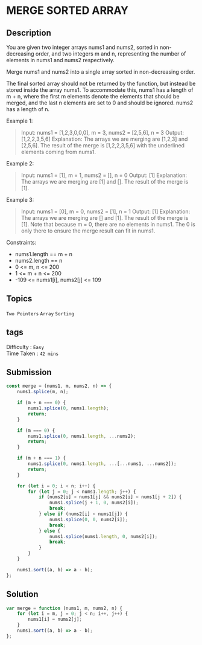 # MERGE SORTED ARRAY

## Description

You are given two integer arrays nums1 and nums2, sorted in non-decreasing order, and two integers m and n, representing the number of elements in nums1 and nums2 respectively.

Merge nums1 and nums2 into a single array sorted in non-decreasing order.

The final sorted array should not be returned by the function, but instead be stored inside the array nums1. To accommodate this, nums1 has a length of m + n, where the first m elements denote the elements that should be merged, and the last n elements are set to 0 and should be ignored. nums2 has a length of n.

Example 1:

> Input: nums1 = [1,2,3,0,0,0], m = 3, nums2 = [2,5,6], n = 3
> Output: [1,2,2,3,5,6]
> Explanation: The arrays we are merging are [1,2,3] and [2,5,6].
> The result of the merge is [1,2,2,3,5,6] with the underlined elements coming from nums1.

Example 2:

> Input: nums1 = [1], m = 1, nums2 = [], n = 0
> Output: [1]
> Explanation: The arrays we are merging are [1] and [].
> The result of the merge is [1].

Example 3:

> Input: nums1 = [0], m = 0, nums2 = [1], n = 1
> Output: [1]
> Explanation: The arrays we are merging are [] and [1].
> The result of the merge is [1].
> Note that because m = 0, there are no elements in nums1. The 0 is only there to ensure the merge result can fit in nums1.

Constraints:

-   nums1.length == m + n
-   nums2.length == n
-   0 <= m, n <= 200
-   1 <= m + n <= 200
-   -109 <= nums1[i], nums2[j] <= 109

## Topics

`Two Pointers` `Array` `Sorting`

## tags

Difficulty : `Easy`  
Time Taken : `42 mins`

## Submission

```javascript
const merge = (nums1, m, nums2, n) => {
    nums1.splice(m, n);

    if (m + n === 0) {
        nums1.splice(0, nums1.length);
        return;
    }

    if (m === 0) {
        nums1.splice(0, nums1.length, ...nums2);
        return;
    }

    if (m + n === 1) {
        nums1.splice(0, nums1.length, ...[...nums1, ...nums2]);
        return;
    }

    for (let i = 0; i < n; i++) {
        for (let j = 0; j < nums1.length; j++) {
            if (nums2[i] > nums1[j] && nums2[i] < nums1[j + 2]) {
                nums1.splice(j + 1, 0, nums2[i]);
                break;
            } else if (nums2[i] < nums1[j]) {
                nums1.splice(0, 0, nums2[i]);
                break;
            } else {
                nums1.splice(nums1.length, 0, nums2[i]);
                break;
            }
        }
    }

    nums1.sort((a, b) => a - b);
};
```

## Solution

```javascript
var merge = function (nums1, m, nums2, n) {
    for (let i = m, j = 0; j < n; i++, j++) {
        nums1[i] = nums2[j];
    }
    nums1.sort((a, b) => a - b);
};
```
